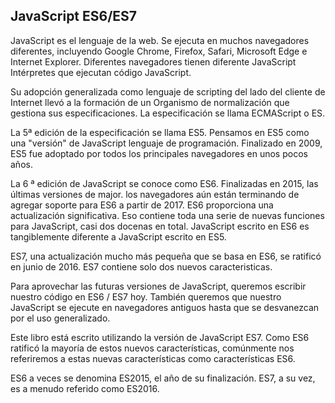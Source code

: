 ## JavaScript ES6/ES7

JavaScript es el lenguaje de la web. Se ejecuta en muchos navegadores diferentes, incluyendo Google Chrome,
Firefox, Safari, Microsoft Edge e Internet Explorer. Diferentes navegadores tienen diferente JavaScript
Intérpretes que ejecutan código JavaScript.

Su adopción generalizada como lenguaje de scripting del lado del cliente de Internet llevó a la formación de un
Organismo de normalización que gestiona sus especificaciones. La especificación se llama ECMAScript o ES.

La 5ª edición de la especificación se llama ES5. Pensamos en ES5 como una "versión" de JavaScript
lenguaje de programación. Finalizado en 2009, ES5 fue adoptado por todos los principales navegadores en unos pocos
años.

La 6 ª edición de JavaScript se conoce como ES6. Finalizadas en 2015, las últimas versiones de major.
los navegadores aún están terminando de agregar soporte para ES6 a partir de 2017. ES6 proporciona una actualización significativa. Eso
contiene toda una serie de nuevas funciones para JavaScript, casi dos docenas en total. JavaScript escrito
en ES6 es tangiblemente diferente a JavaScript escrito en ES5.

ES7, una actualización mucho más pequeña que se basa en ES6, se ratificó en junio de 2016. ES7 contiene solo dos nuevos
caracteristicas.

Para aprovechar las futuras versiones de JavaScript, queremos escribir nuestro código en ES6 / ES7 hoy.
También queremos que nuestro JavaScript se ejecute en navegadores antiguos hasta que se desvanezcan por el uso generalizado.

Este libro está escrito utilizando la versión de JavaScript ES7. Como ES6 ratificó la mayoría de estos nuevos
características, comúnmente nos referiremos a estas nuevas características como características ES6.

ES6 a veces se denomina ES2015, el año de su finalización. ES7, a su vez, es a menudo
referido como ES2016.